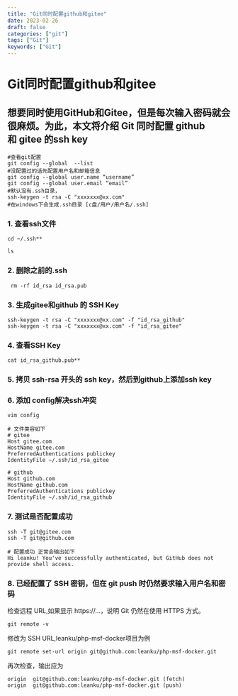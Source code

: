 ```yaml
---
title: "Git同时配置github和gitee"
date: 2023-02-26
draft: false
categories: ["git"]
tags: ["Git"]
keywords: ["Git"]
---
```


# Git同时配置github和gitee

## 想要同时使用GitHub和Gitee，但是每次输入密码就会很麻烦。为此，本文将介绍 Git 同时配置 **github**和 **gitee** 的ssh key

``` shell
#查看git配置
git config --global  --list
#没配置过的话先配置用户名和邮箱信息
git config --global user.name “username”
git config --global user.email “email”
#默认没有.ssh目录，
ssh-keygen -t rsa -C "xxxxxxx@xx.com"
#在windows下会生成.ssh目录 [c盘/用户/用户名/.ssh]
```

### 1.  查看ssh文件
``` shell
cd ~/.ssh**  

ls
```
### 2.  删除之前的.ssh
``` shell
 rm -rf id_rsa id_rsa.pub
```
### 3. 生成gitee和github 的 SSH Key
``` shell
ssh-keygen -t rsa -C "xxxxxxx@xx.com" -f "id_rsa_github"
ssh-keygen -t rsa -C "xxxxxxx@xx.com" -f "id_rsa_gitee"
```
### 4. 查看SSH Key
``` shell
cat id_rsa_github.pub**
```
### 5. 拷贝 ssh-rsa 开头的 ssh key，然后到github上添加ssh key

###  6. 添加 config解决ssh冲突
``` shell
vim config

# 文件类容如下
# gitee
Host gitee.com
HostName gitee.com
PreferredAuthentications publickey
IdentityFile ~/.ssh/id_rsa_gitee
 
# github
Host github.com
HostName github.com
PreferredAuthentications publickey
IdentityFile ~/.ssh/id_rsa_github
```
###  7. 测试是否配置成功
``` shell
ssh -T git@gitee.com  
ssh -T git@github.com

# 配置成功 正常会输出如下
Hi leanku! You've successfully authenticated, but GitHub does not provide shell access.
```
### 8. 已经配置了 SSH 密钥，但在 git push 时仍然要求输入用户名和密码
检查远程 URL,如果显示 https://...，说明 Git 仍然在使用 HTTPS 方式。
```
git remote -v
```
修改为 SSH URL,leanku/php-msf-docker项目为例
```
git remote set-url origin git@github.com:leanku/php-msf-docker.git
```
再次检查，输出应为
```
origin  git@github.com:leanku/php-msf-docker.git (fetch)
origin  git@github.com:leanku/php-msf-docker.git (push)
```